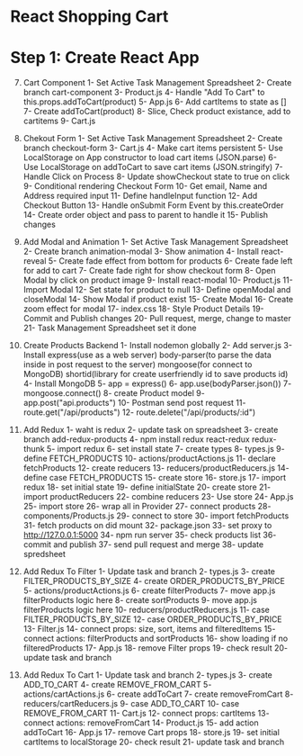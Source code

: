 # React Shopping Cart

# Step 1: Create React App

7. Cart Component
1- Set Active Task Management Spreadsheet
2- Create branch cart-component
3- Product.js
4- Handle "Add To Cart" to this.props.addToCart(product)
5- App.js
6- Add cartItems to state as []
7- Create addToCart(product)
8- Slice, Check product existance, add to cartitems
9- Cart.js

8. Chekout Form
1- Set Active Task Management Spreadsheet
2- Create branch checkout-form
3- Cart.js
4- Make cart items persistent
5- Use LocalStorage on App constructor to load cart items (JSON.parse)
6- Use LocalStorage on addToCart to save cart items (JSON.stringify)
7- Handle Click on Process
8- Update showCheckout state to true on click
9- Conditional rendering Checkout Form
10- Get email, Name and Address required input
11- Define handleInput function
12- Add Checkout Button
13- Handle onSubmit Form Event by this.createOrder
14- Create order object and pass to parent to handle it
15- Publish changes

9. Add Modal and Animation
1- Set Active Task Management Spreadsheet
2- Create branch animation-modal
3- Show animation
4- Install react-reveal
5- Create fade effect from bottom for products
6- Create fade left for add to cart
7- Create fade right for show checkout form
8- Open Modal by click on product image
9- Install react-modal
10- Product.js
11- Import Modal
12- Set state for product to null
13- Define openModal and closeModal
14- Show Modal if product exist
15- Create Modal
16- Create zoom effect for modal
17- index.css
18- Style Product Details
19- Commit and Publish changes
20- Pull request, merge, change to master
21- Task Management Spreadsheet set it done

10. Create Products Backend
1- Install nodemon globally
2- Add server.js
3- Install express(use as a web server) body-parser(to parse the data inside in post request to the server) mongoose(for connect to MongoDB) shortid(library for create userfriendly id to save products id)
4- Install MongoDB
5- app = express()
6- app.use(bodyParser.json())
7- mongoose.connect()
8- create Product model
9- app.post("api.products")
10- Postman send post request
11- route.get("/api/products")
12- route.delete("/api/products/:id")

11. Add Redux
1- waht is redux
2- update task on spreadsheet
3- create branch add-redux-products
4- npm install redux react-redux redux-thunk
5- import redux
6- set install state
7- create types
8- types.js
9- define FETCH_PRODUCTS
10- actions/productActions.js
11- declare fetchProducts
12- create reducers
13- reducers/productReducers.js
14- define case FETCH_PRODUCTS
15- create store
16- store.js
17- import redux
18- set initial state
19- define initialState
20- create store
21- import productReducers
22- combine reducers
23- Use store
24- App.js
25- import store
26- wrap all in Provider
27- connect products
28- components/Products.js
29- connect to store
30- import fetchProducts
31- fetch products on did mount
32- package.json
33- set proxy to http://127.0.0.1:5000
34- npm run server
35- check products list
36- commit and publish
37- send pull request and merge
38- update spredsheet

12. Add Redux To Filter
1- Update task and branch
2- types.js
3- create FILTER_PRODUCTS_BY_SIZE
4- create ORDER_PRODUCTS_BY_PRICE
5- actions/productActions.js
6- create filterProducts
7- move app.js filterProducts logic here
8- create sortProducts
9- move app.js filterProducts logic here
10- reducers/productReducers.js
11- case FILTER_PRODUCTS_BY_SIZE
12- case ORDER_PRODUCTS_BY_PRICE
13- Filter.js
14- connect props: size, sort, items and filteredItems
15- connect actions: filterProducts and sortProducts
16- show loading if no filteredProducts
17- App.js
18- remove Filter props
19- check result
20- update task and branch

13. Add Redux To Cart
1- Update task and branch
2- types.js
3- create ADD_TO_CART
4- create REMOVE_FROM_CART
5- actions/cartActions.js
6- create addToCart
7- create removeFromCart
8- reducers/cartReducers.js
9- case ADD_TO_CART
10- case REMOVE_FROM_CART
11- Cart.js
12- connect props: cartItems
13- connect actions: removeFromCart
14- Product.js
15- add action addToCart
16- App.js
17- remove Cart props
18- store.js
19- set initial cartItems to localStorage
20- check result
21- update task and branch